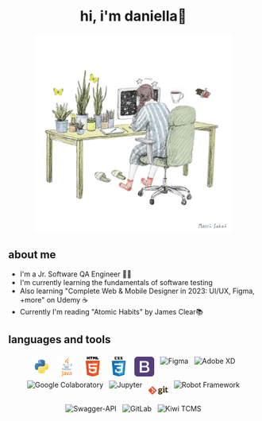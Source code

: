 <h1 align = "center"> hi, i'm daniella💛 </h1>

<p align = "center">
  <img src="9LaN.gif" alt="animated girl working" width="400" height="400" >
</p>


<h2> about me </h2>
<ul>
  <li>I'm a Jr. Software QA Engineer 👩‍💻 </li>
  <li>I'm currently learning the fundamentals of software testing</li>
  <li>Also learning "Complete Web & Mobile Designer in 2023: UI/UX, Figma, +more" on Udemy ☕</li>
  <li>Currently I'm reading "Atomic Habits" by James Clear📚</li>
</ul>

<h2> languages and tools </h2>
<p align="center">
<img src="https://raw.githubusercontent.com/github/explore/80688e429a7d4ef2fca1e82350fe8e3517d3494d/topics/python/python.png" alt="Python" height="40" style="vertical-align:top; margin:4px">
  
<img src="https://raw.githubusercontent.com/github/explore/5b3600551e122a3277c2c5368af2ad5725ffa9a1/topics/java/java.png" alt="Java" height="40" style="vertical-align:top; margin:4px">
  
<img src="https://raw.githubusercontent.com/github/explore/80688e429a7d4ef2fca1e82350fe8e3517d3494d/topics/html/html.png" alt="HTML" height="40" style="vertical-align:top; margin:4px">
  
<img src="https://raw.githubusercontent.com/github/explore/80688e429a7d4ef2fca1e82350fe8e3517d3494d/topics/css/css.png" alt="CSS" height="40" style="vertical-align:top; margin:4px">
  
<img src="https://raw.githubusercontent.com/github/explore/80688e429a7d4ef2fca1e82350fe8e3517d3494d/topics/bootstrap/bootstrap.png" alt="Bootstrap" height="40" style="vertical-align:top; margin:4px">
  
<img src="https://avatars.githubusercontent.com/u/5155369?s=200&v=4" alt="Figma" height="40" style="vertical-align:top; margin:4px">
  
<img src="https://avatars.githubusercontent.com/u/41522403?s=200&v=4" alt="Adobe XD" height="40" style="vertical-align:top; margin:4px">

<img src="https://avatars.githubusercontent.com/u/33467679?s=200&v=4" alt="Google Colaboratory" height="40" style="vertical-align:top; margin:4px">

<img src="https://avatars.githubusercontent.com/u/7388996?s=200&v=4" alt="Jupyter" height="40" style="vertical-align:top; margin:4px">
  
<img src="https://raw.githubusercontent.com/github/explore/80688e429a7d4ef2fca1e82350fe8e3517d3494d/topics/git/git.png" alt="Git" height="40" style="vertical-align:top; margin:4px">
  
<img src="https://avatars.githubusercontent.com/u/574284?s=200&v=4" alt="Robot Framework" height="40" style="vertical-align:top; margin:4px">

<img src="https://avatars.githubusercontent.com/u/7658037?s=200&v=4" alt="Swagger-API" height="40" style="vertical-align:top; margin:4px">
  
<img src="https://avatars.githubusercontent.com/u/1086321?s=200&v=4" alt="GitLab" height="40" style="vertical-align:top; margin:4px">
  
<img src="https://avatars.githubusercontent.com/u/31894430?s=200&v=4" alt="Kiwi TCMS" height="40" style="vertical-align:top; margin:4px">
</p>



<!--
**newtechnovice/newtechnovice** is a ✨ _special_ ✨ repository because its `README.md` (this file) appears on your GitHub profile.

Here are some ideas to get you started:

- 🔭 I’m currently working on ...
- 🌱 I’m currently learning ...
- 👯 I’m looking to collaborate on ...
- 🤔 I’m looking for help with ...
- 💬 Ask me about ...
- 📫 How to reach me: ...
- 😄 Pronouns: ...
- ⚡ Fun fact: ...

from <a href="https://www.youtube.com/playlist?list=PLL34mf651faM_nn8uKlnwbQPw5zSh_F84" target="_blank">Software Testing Mentor</a>
-->
